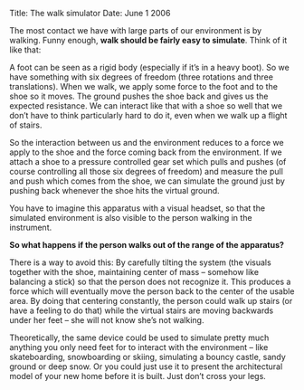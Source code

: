 Title: The walk simulator
Date: June 1 2006

The most contact we have with large parts of our environment is by walking. Funny enough, **walk should be fairly easy to simulate**. Think of it like that:

A foot can be seen as a rigid body (especially if it’s in a heavy boot). So we have something with six degrees of freedom (three rotations and three translations). When we walk, we apply some force to the foot and to the shoe so it moves. The ground pushes the shoe back and gives us the expected resistance. We can interact like that with a shoe so well that we don’t have to think particularly hard to do it, even when we walk up a flight of stairs.

So the interaction between us and the environment reduces to a force we apply to the shoe and the force coming back from the environment. If we attach a shoe to a pressure controlled gear set which pulls and pushes (of course controlling all those six degrees of freedom) and measure the pull and push which comes from the shoe, we can simulate the ground just by pushing back whenever the shoe hits the virtual ground.

You have to imagine this apparatus with a visual headset, so that the simulated environment is also visible to the person walking in the instrument.

**So what happens if the person walks out of the range of the apparatus?**

There is a way to avoid this: By carefully tilting the system (the visuals together with the shoe, maintaining center of mass – somehow like balancing a stick) so that the person does not recognize it. This produces a force which will eventually move the person back to the center of the usable area. By doing that centering constantly, the person could walk up stairs (or have a feeling to do that) while the virtual stairs are moving backwards under her feet – she will not know she’s not walking.

Theoretically, the same device could be used to simulate pretty much anything you only need feet for to interact with the environment – like skateboarding, snowboarding or skiing, simulating a bouncy castle, sandy ground or deep snow. Or you could just use it to present the architectural model of your new home before it is built.
Just don’t cross your legs.